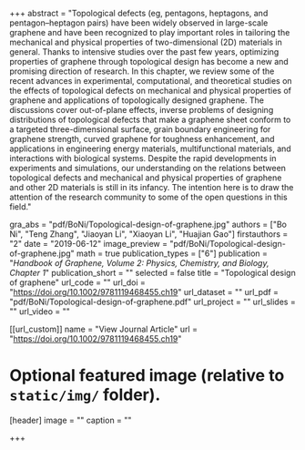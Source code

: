 +++
abstract = "Topological defects (eg, pentagons, heptagons, and pentagon–heptagon pairs) have been widely observed in large-scale graphene and have been recognized to play important roles in tailoring the mechanical and physical properties of two-dimensional (2D) materials in general. Thanks to intensive studies over the past few years, optimizing properties of graphene through topological design has become a new and promising direction of research. In this chapter, we review some of the recent advances in experimental, computational, and theoretical studies on the effects of topological defects on mechanical and physical properties of graphene and applications of topologically designed graphene. The discussions cover out-of-plane effects, inverse problems of designing distributions of topological defects that make a graphene sheet conform to a targeted three-dimensional surface, grain boundary engineering for graphene strength, curved graphene for toughness enhancement, and applications in engineering energy materials, multifunctional materials, and interactions with biological systems. Despite the rapid developments in experiments and simulations, our understanding on the relations between topological defects and mechanical and physical properties of graphene and other 2D materials is still in its infancy. The intention here is to draw the attention of the research community to some of the open questions in this field."

gra_abs = "pdf/BoNi/Topological-design-of-graphene.jpg"
authors = ["Bo Ni", "Teng Zhang", "Jiaoyan Li", "Xiaoyan Li", "Huajian Gao"]
firstauthors = "2"
date = "2019-06-12"
image_preview = "pdf/BoNi/Topological-design-of-graphene.jpg"
math = true
publication_types = ["6"]
publication = "*Handbook of Graphene, Volume 2: Physics, Chemistry, and Biology, Chapter 1*"
publication_short = ""
selected = false
title = "Topological design of graphene"
url_code = ""
url_doi = "https://doi.org/10.1002/9781119468455.ch19"
url_dataset = ""
url_pdf = "pdf/BoNi/Topological-design-of-graphene.pdf"
url_project = ""
url_slides = ""
url_video = ""

[[url_custom]]
name = "View Journal Article"
url = "https://doi.org/10.1002/9781119468455.ch19"

# Optional featured image (relative to `static/img/` folder).
[header]
image = ""
caption = ""

+++
